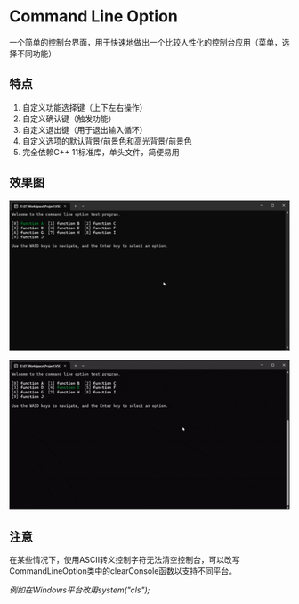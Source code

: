 # Command Line Option

一个简单的控制台界面，用于快速地做出一个比较人性化的控制台应用（菜单，选择不同功能）

## 特点

1. 自定义功能选择键（上下左右操作）
2. 自定义确认键（触发功能）
3. 自定义退出键（用于退出输入循环）
4. 自定义选项的默认背景/前景色和高光背景/前景色
5. 完全依赖C++ 11标准库，单头文件，简便易用

## 效果图

![1](./images/1.png)

![2](./images/3.gif)

## 注意

在某些情况下，使用ASCII转义控制字符无法清空控制台，可以改写CommandLineOption类中的clearConsole函数以支持不同平台。

*例如在Windows平台改用system("cls");*
